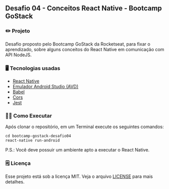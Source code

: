 ## Desafio 04 - Conceitos React Native - Bootcamp GoStack

### ✏️ Projeto

Desafio proposto pelo Bootcamp GoStack da Rocketseat, para fixar o aprendizado, sobre alguns conceitos do React Native em comunicação com API NodeJS.

### 🖥 Tecnologias usadas

- [React Native](https://reactnative.dev)
- [Emulador Android Studio (AVD)](https://developer.android.com/studio/run/managing-avds)
- [Babel](https://babeljs.io/)
- [Cors](https://www.npmjs.com/package/cors)
- [Jest](https://jestjs.io/)

### 🏃‍♀️ Como Executar

Após clonar o repositório, em um Terminal execute os seguintes comandos:

    cd bootcamp-gostack-desafio04
    react-native run-android

P.S.: Você deve possuir um ambiente apto a executar o React Native.

### 🗒 Licença

Esse projeto está sob a licença MIT. Veja o arquivo [LICENSE](https://github.com/kayotimoteo/bootcamp-gostack-desafio04/blob/master/LICENSE) para mais detalhes.